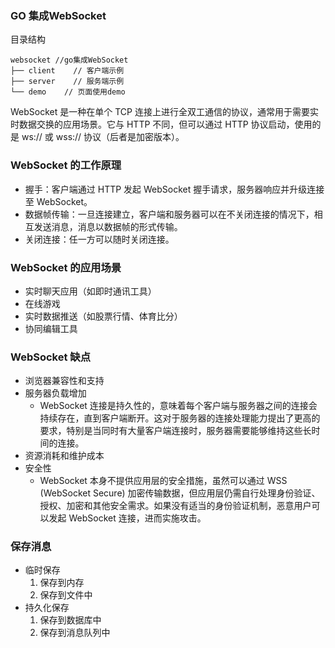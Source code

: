 ### GO 集成WebSocket
目录结构
~~~
websocket //go集成WebSocket
├── client    // 客户端示例      
├── server    // 服务端示例
└── demo    // 页面使用demo
~~~
WebSocket 是一种在单个 TCP 连接上进行全双工通信的协议，通常用于需要实时数据交换的应用场景。它与 HTTP 不同，但可以通过 HTTP 协议启动，使用的是 ws:// 或 wss:// 协议（后者是加密版本）。
### WebSocket 的工作原理
- 握手：客户端通过 HTTP 发起 WebSocket 握手请求，服务器响应并升级连接至 WebSocket。
- 数据帧传输：一旦连接建立，客户端和服务器可以在不关闭连接的情况下，相互发送消息，消息以数据帧的形式传输。
- 关闭连接：任一方可以随时关闭连接。
### WebSocket 的应用场景
- 实时聊天应用（如即时通讯工具）
- 在线游戏
- 实时数据推送（如股票行情、体育比分）
- 协同编辑工具
### WebSocket 缺点
- 浏览器兼容性和支持
- 服务器负载增加
  - WebSocket 连接是持久性的，意味着每个客户端与服务器之间的连接会持续存在，直到客户端断开。这对于服务器的连接处理能力提出了更高的要求，特别是当同时有大量客户端连接时，服务器需要能够维持这些长时间的连接。
- 资源消耗和维护成本
- 安全性
  - WebSocket 本身不提供应用层的安全措施，虽然可以通过 WSS (WebSocket Secure) 加密传输数据，但应用层仍需自行处理身份验证、授权、加密和其他安全需求。如果没有适当的身份验证机制，恶意用户可以发起 WebSocket 连接，进而实施攻击。





### 保存消息
- 临时保存
  1. 保存到内存
  2. 保存到文件中
- 持久化保存
  1. 保存到数据库中
  2. 保存到消息队列中
